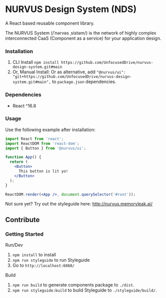 # NURVUS Design System (NDS)

A React based reusable component library.

The NURVUS System (/ˈnərvəs ˌsistəm/) is the network of highly complex interconnected CaaS (Component as a service) for your application design.

### Installation
1. CLI Install `npm install https://github.com/UnfocusedDrive/nurvus-design-system.git#main`
2. Or, Manual Install: Or as alternative, add `"@nurvus/ui": "git+https://github.com/UnfocusedDrive/nurvus-design-system.git#main",` to `package.json` dependencies.

### Dependencies
- React ^16.8

### Usage
Use the following example after installation:
```jsx
import React from 'react';
import ReactDOM from 'react-dom';
import { Button } from '@nurvus/ui';

function App() {
  return (
    <Button>
      This button is lit yo!
    </Button>
  );
}

ReactDOM.render(<App />, document.querySelector('#root'));
```

Not sure yet? Try out the styleguide here:
http://nurvus.memoryleak.ai/

## Contribute
### Getting Started
Run/Dev
1. `npm install` to install
2. `npm run styleguide` to run Styleguide
3. Go to `http://localhost:6060/`

Build
1. `npm run build` to generate components package to `./dist`.
2. `npm run styleguide:build` to build Styleguide to `./styleguide/build/`.
